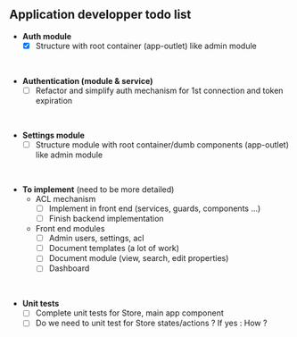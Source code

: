 ## Application developper todo list

- <b>Auth module</b>
    * [x] Structure with root container (app-outlet) like admin module
<br>

- <b>Authentication (module & service)</b>
    * [ ] Refactor and simplify auth mechanism for 1st connection and token expiration
<br>

- <b>Settings module</b>
    * [ ] Structure module with root container/dumb components (app-outlet) like admin module
<br>

- <b>To implement</b> (need to be more detailed)
    * ACL mechanism
        * [ ] Implement in front end  (services, guards, components ...)
        * [ ] Finish backend implementation
    * Front end modules
        * [ ] Admin users, settings, acl
        * [ ] Document templates (a lot of work)
        * [ ] Document module (view, search, edit properties)
        * [ ] Dashboard
<br>

- <b>Unit tests</b>
    * [ ] Complete unit tests for Store, main app component
    * [ ] Do we need to unit test for Store states/actions ? If yes : How ?